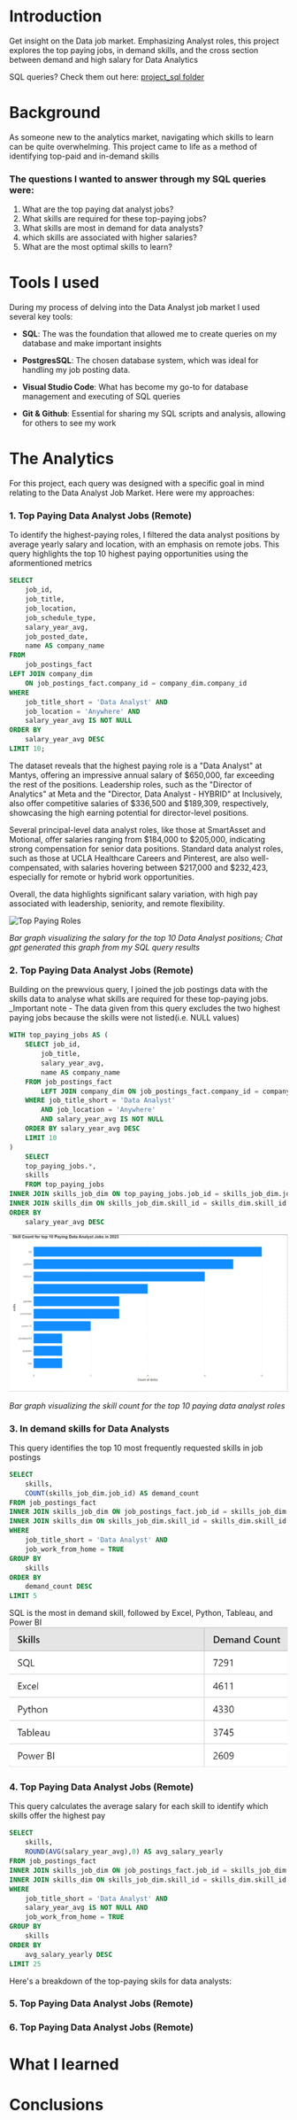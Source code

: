 # Introduction
Get insight on the Data job market. Emphasizing Analyst roles, this project explores the top paying jobs, in demand skills, and the cross section between demand and high salary for Data Analytics

SQL queries? Check them out here: [project_sql folder](/project_sql/)

# Background
As someone new to the analytics market, navigating which skills to learn can be quite overwhelming. This project came to life as a method of identifying top-paid and in-demand skills

### The questions I wanted to answer through my SQL queries were: 

1. What are the top paying dat analyst jobs?
2. What skills are required for these top-paying jobs?
3. What skills are most in demand for data analysts?
4. which skills are associated with higher salaries?
5. What are the most optimal skills to learn?

# Tools I used
During my process of delving into the Data Analyst job market I used several key tools:

- **SQL**: The was the foundation that allowed me to create queries on my database and make important insights 

- **PostgresSQL**: The chosen database system, which was ideal for handling my job posting data.

- **Visual Studio Code**: What has become my go-to for database management and executing of SQL queries

- **Git & Github**: Essential for sharing my SQL scripts and analysis, allowing for others to see my work

# The Analytics
For this project, each query was designed with a specific goal in mind relating to the Data Analyst Job Market. Here were my approaches:

### 1. Top Paying Data Analyst Jobs (Remote) ###

To identify the highest-paying roles, I filtered the data analyst positions by average yearly salary and location, with an emphasis on remote jobs. This query highlights the top 10 highest paying opportunities using the aformentioned metrics 

```sql
SELECT
    job_id,
    job_title,
    job_location,
    job_schedule_type,
    salary_year_avg,
    job_posted_date,
    name AS company_name
FROM
    job_postings_fact
LEFT JOIN company_dim
    ON job_postings_fact.company_id = company_dim.company_id
WHERE
    job_title_short = 'Data Analyst' AND
    job_location = 'Anywhere' AND
    salary_year_avg IS NOT NULL
ORDER BY
    salary_year_avg DESC
LIMIT 10;
```

The dataset reveals that the highest paying role is a "Data Analyst" at Mantys, offering an impressive annual salary of $650,000, far exceeding the rest of the positions. Leadership roles, such as the "Director of Analytics" at Meta and the "Director, Data Analyst - HYBRID" at Inclusively, also offer competitive salaries of $336,500 and $189,309, respectively, showcasing the high earning potential for director-level positions. 

Several principal-level data analyst roles, like those at SmartAsset and Motional, offer salaries ranging from $184,000 to $205,000, indicating strong compensation for senior data positions. Standard data analyst roles, such as those at UCLA Healthcare Careers and Pinterest, are also well-compensated, with salaries hovering between $217,000 and $232,423, especially for remote or hybrid work opportunities. 

Overall, the data highlights significant salary variation, with high pay associated with leadership, seniority, and remote flexibility.

![Top Paying Roles](C:\Users\Sebastian\Downloads\sql_project_data_analysis\assets\1_top_paying_jobs.png)

*Bar graph visualizing the salary for the top 10 Data Analyst positions; Chat gpt generated this graph from my SQL query results*

### 2. Top Paying Data Analyst Jobs (Remote) ###
Building on the prewvious query, I joined the job postings data with the skills data to analyse what skills are required for these top-paying jobs. _Important note - The data given from this query excludes the two highest paying jobs because the skills were not listed(i.e. NULL values)


```SQL
WITH top_paying_jobs AS (
    SELECT job_id,
        job_title,
        salary_year_avg,
        name AS company_name
    FROM job_postings_fact
        LEFT JOIN company_dim ON job_postings_fact.company_id = company_dim.company_id
    WHERE job_title_short = 'Data Analyst'
        AND job_location = 'Anywhere'
        AND salary_year_avg IS NOT NULL
    ORDER BY salary_year_avg DESC
    LIMIT 10
)
    SELECT 
    top_paying_jobs.*,
    skills
    FROM top_paying_jobs
INNER JOIN skills_job_dim ON top_paying_jobs.job_id = skills_job_dim.job_id
INNER JOIN skills_dim ON skills_job_dim.skill_id = skills_dim.skill_id
ORDER BY 
    salary_year_avg DESC
```
![Top Paying Skills](assets\2_top_paying_job_skills.png)

*Bar graph visualizing the skill count for the top 10 paying data analyst roles*

### 3. In demand skills for Data Analysts ###
This query identifies the top 10 most frequently requested skills in job postings
```sql
SELECT 
    skills,
    COUNT(skills_job_dim.job_id) AS demand_count
FROM job_postings_fact
INNER JOIN skills_job_dim ON job_postings_fact.job_id = skills_job_dim.job_id
INNER JOIN skills_dim ON skills_job_dim.skill_id = skills_dim.skill_id
WHERE 
    job_title_short = 'Data Analyst' AND
    job_work_from_home = TRUE
GROUP BY 
    skills
ORDER BY
    demand_count DESC
LIMIT 5
```
SQL is the most in demand skill, followed by Excel, Python, Tableau, and Power BI
![In demand skills](assets\3.png)

### 4. Top Paying Data Analyst Jobs (Remote) ###
This query calculates the average salary for each skill to identify which skills offer the highest pay
```sql
SELECT 
    skills,
    ROUND(AVG(salary_year_avg),0) AS avg_salary_yearly
FROM job_postings_fact
INNER JOIN skills_job_dim ON job_postings_fact.job_id = skills_job_dim.job_id
INNER JOIN skills_dim ON skills_job_dim.skill_id = skills_dim.skill_id
WHERE 
    job_title_short = 'Data Analyst' AND
    salary_year_avg iS NOT NULL AND
    job_work_from_home = TRUE
GROUP BY 
    skills
ORDER BY
    avg_salary_yearly DESC
LIMIT 25
```
Here's a breakdown of the top-paying skils for data analysts:

### 5. Top Paying Data Analyst Jobs (Remote) ###


### 6. Top Paying Data Analyst Jobs (Remote) ###
# What I learned 

# Conclusions 
